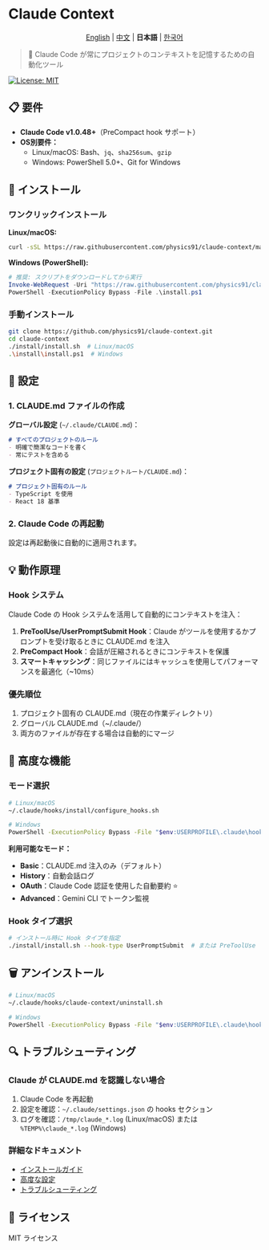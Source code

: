 # Claude Context

<div align="center">

[English](./README_en.md) | [中文](./README_zh.md) | **日本語** | [한국어](./README.md)

</div>

> 🤖 Claude Code が常にプロジェクトのコンテキストを記憶するための自動化ツール

[![License: MIT](https://img.shields.io/badge/License-MIT-yellow.svg)](https://opensource.org/licenses/MIT)

## 📋 要件

- **Claude Code v1.0.48+**（PreCompact hook サポート）
- **OS別要件：**
  - Linux/macOS: Bash、`jq`、`sha256sum`、`gzip`
  - Windows: PowerShell 5.0+、Git for Windows

## 🚀 インストール

### ワンクリックインストール

**Linux/macOS:**
```bash
curl -sSL https://raw.githubusercontent.com/physics91/claude-context/main/install/one-line-install.sh | bash
```

**Windows (PowerShell):**
```powershell
# 推奨: スクリプトをダウンロードしてから実行
Invoke-WebRequest -Uri "https://raw.githubusercontent.com/physics91/claude-context/main/install/one-line-install.ps1" -OutFile "install.ps1"
PowerShell -ExecutionPolicy Bypass -File .\install.ps1
```

### 手動インストール

```bash
git clone https://github.com/physics91/claude-context.git
cd claude-context
./install/install.sh  # Linux/macOS
.\install\install.ps1  # Windows
```

## 🔧 設定

### 1. CLAUDE.md ファイルの作成

**グローバル設定** (`~/.claude/CLAUDE.md`)：
```markdown
# すべてのプロジェクトのルール
- 明確で簡潔なコードを書く
- 常にテストを含める
```

**プロジェクト固有の設定** (`プロジェクトルート/CLAUDE.md`)：
```markdown
# プロジェクト固有のルール
- TypeScript を使用
- React 18 基準
```

### 2. Claude Code の再起動

設定は再起動後に自動的に適用されます。

## 💡 動作原理

### Hook システム
Claude Code の Hook システムを活用して自動的にコンテキストを注入：

1. **PreToolUse/UserPromptSubmit Hook**：Claude がツールを使用するかプロンプトを受け取るときに CLAUDE.md を注入
2. **PreCompact Hook**：会話が圧縮されるときにコンテキストを保護
3. **スマートキャッシング**：同じファイルにはキャッシュを使用してパフォーマンスを最適化（~10ms）

### 優先順位
1. プロジェクト固有の CLAUDE.md（現在の作業ディレクトリ）
2. グローバル CLAUDE.md（~/.claude/）
3. 両方のファイルが存在する場合は自動的にマージ

## 🎯 高度な機能

### モード選択
```bash
# Linux/macOS
~/.claude/hooks/install/configure_hooks.sh

# Windows
PowerShell -ExecutionPolicy Bypass -File "$env:USERPROFILE\.claude\hooks\install\configure_hooks.ps1"
```

**利用可能なモード：**
- **Basic**：CLAUDE.md 注入のみ（デフォルト）
- **History**：自動会話ログ
- **OAuth**：Claude Code 認証を使用した自動要約 ⭐
- **Advanced**：Gemini CLI でトークン監視

### Hook タイプ選択
```bash
# インストール時に Hook タイプを指定
./install/install.sh --hook-type UserPromptSubmit  # または PreToolUse
```

## 🗑️ アンインストール

```bash
# Linux/macOS
~/.claude/hooks/claude-context/uninstall.sh

# Windows
PowerShell -ExecutionPolicy Bypass -File "$env:USERPROFILE\.claude\hooks\claude-context\uninstall.ps1"
```

## 🔍 トラブルシューティング

### Claude が CLAUDE.md を認識しない場合
1. Claude Code を再起動
2. 設定を確認：`~/.claude/settings.json` の hooks セクション
3. ログを確認：`/tmp/claude_*.log` (Linux/macOS) または `%TEMP%\claude_*.log` (Windows)

### 詳細なドキュメント
- [インストールガイド](./docs/installation.md)
- [高度な設定](./docs/advanced.md)
- [トラブルシューティング](./docs/troubleshooting.md)

## 📝 ライセンス

MIT ライセンス